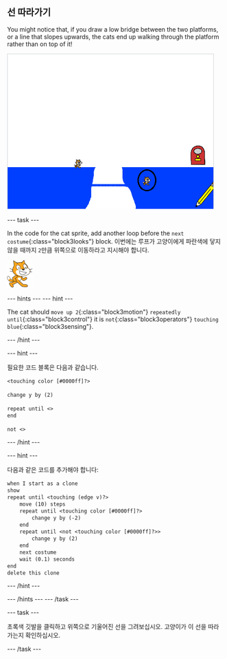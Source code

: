 ## 선 따라가기

You might notice that, if you draw a low bridge between the two platforms, or a line that slopes upwards, the cats end up walking through the platform rather than on top of it!

![플랫폼을 통과해 걷는 고양이](images/cat-walk-through-platform.png)

\--- task \---

In the code for the cat sprite, add another loop before the `next costume`{:class="block3looks"} block. 이번에는 루프가 고양이에게 파란색에 닿지 않을 때까지 `2`만큼 위쪽으로 이동하라고 지시해야 합니다.

![고양이 스프라이트](images/cat-sprite.png)

\--- hints \--- \--- hint \---

The cat should `move up 2`{:class="block3motion"} `repeatedly until`{:class="block3control"} it is `not`{:class="block3operators"} `touching blue`{:class="block3sensing"}.

\--- /hint \---

\--- hint \---

필요한 코드 블록은 다음과 같습니다.

```blocks3
<touching color [#0000ff]?>

change y by (2)

repeat until <>
end

not <>
```

\--- /hint \---

\--- hint \---

다음과 같은 코드를 추가해야 합니다:

```blocks3
when I start as a clone
show
repeat until <touching (edge v)?>
    move (10) steps
    repeat until <touching color [#0000ff]?>
        change y by (-2)
    end
    repeat until <not <touching color [#0000ff]?>>
        change y by (2)
    end
    next costume
    wait (0.1) seconds
end
delete this clone
```

\--- /hint \---

\--- /hints \--- \--- /task \---

\--- task \---

초록색 깃발을 클릭하고 위쪽으로 기울어진 선을 그려보십시오. 고양이가 이 선을 따라가는지 확인하십시오.

\--- /task \---